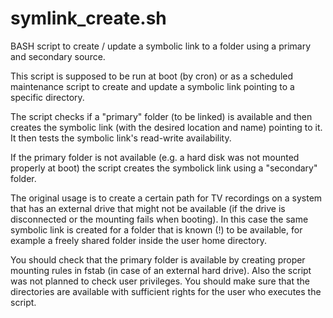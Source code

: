# symlink_create.sh
BASH script to create / update a symbolic link to a folder using a primary and secondary source.

This script is supposed to be run at boot (by cron) or as a scheduled maintenance script to create and update a symbolic link pointing to a specific directory.

The script checks if a "primary" folder (to be linked) is available and then creates the symbolic link (with the desired location and name) pointing to it. It then tests the symbolic link's read-write availability.

If the primary folder is not available (e.g. a hard disk was not mounted properly at boot) the script creates the symbolick link using a "secondary" folder.

The original usage is to create a certain path for TV recordings on a system that has an external drive that might not be available (if the drive is disconnected or the mounting fails when booting). In this case the same symbolic link is created for a folder that is known (!) to be available, for example a freely shared folder inside the user home directory. 

You should check that the primary folder is available by creating proper mounting rules in fstab (in case of an external hard drive). Also the script was not planned to check user privileges. You should make sure that the directories are available with sufficient rights for the user who executes the script.
